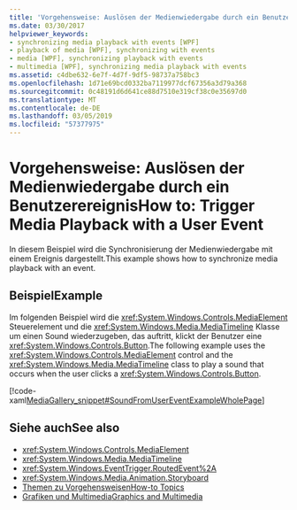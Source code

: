 ```yaml
---
title: 'Vorgehensweise: Auslösen der Medienwiedergabe durch ein Benutzerereignis'
ms.date: 03/30/2017
helpviewer_keywords:
- synchronizing media playback with events [WPF]
- playback of media [WPF], synchronizing with events
- media [WPF], synchronizing playback with events
- multimedia [WPF], synchronizing media playback with events
ms.assetid: c4dbe632-6e7f-4d7f-9df5-98737a758bc3
ms.openlocfilehash: 1d71e69bcd0332ba7119977dcf67356a3d79a368
ms.sourcegitcommit: 0c48191d6d641ce88d7510e319cf38c0e35697d0
ms.translationtype: MT
ms.contentlocale: de-DE
ms.lasthandoff: 03/05/2019
ms.locfileid: "57377975"
---
```

# <a name="how-to-trigger-media-playback-with-a-user-event"></a><span data-ttu-id="8539a-102">Vorgehensweise: Auslösen der Medienwiedergabe durch ein Benutzerereignis</span><span class="sxs-lookup"><span data-stu-id="8539a-102">How to: Trigger Media Playback with a User Event</span></span>
<span data-ttu-id="8539a-103">In diesem Beispiel wird die Synchronisierung der Medienwiedergabe mit einem Ereignis dargestellt.</span><span class="sxs-lookup"><span data-stu-id="8539a-103">This example shows how to synchronize media playback with an event.</span></span>  
  
## <a name="example"></a><span data-ttu-id="8539a-104">Beispiel</span><span class="sxs-lookup"><span data-stu-id="8539a-104">Example</span></span>  
 <span data-ttu-id="8539a-105">Im folgenden Beispiel wird die <xref:System.Windows.Controls.MediaElement> Steuerelement und die <xref:System.Windows.Media.MediaTimeline> Klasse um einen Sound wiederzugeben, das auftritt, klickt der Benutzer eine <xref:System.Windows.Controls.Button>.</span><span class="sxs-lookup"><span data-stu-id="8539a-105">The following example uses the <xref:System.Windows.Controls.MediaElement> control and the <xref:System.Windows.Media.MediaTimeline> class to play a sound that occurs when the user clicks a <xref:System.Windows.Controls.Button>.</span></span>  
  
 [!code-xaml[MediaGallery_snippet#SoundFromUserEventExampleWholePage](~/samples/snippets/csharp/VS_Snippets_Wpf/MediaGallery_snippet/CSharp/SoundFromUserEventExample.xaml#soundfromusereventexamplewholepage)]  
  
## <a name="see-also"></a><span data-ttu-id="8539a-106">Siehe auch</span><span class="sxs-lookup"><span data-stu-id="8539a-106">See also</span></span>
- <xref:System.Windows.Controls.MediaElement>
- <xref:System.Windows.Media.MediaTimeline>
- <xref:System.Windows.EventTrigger.RoutedEvent%2A>
- <xref:System.Windows.Media.Animation.Storyboard>
- [<span data-ttu-id="8539a-107">Themen zu Vorgehensweisen</span><span class="sxs-lookup"><span data-stu-id="8539a-107">How-to Topics</span></span>](audio-and-video-how-to-topics.md)
- [<span data-ttu-id="8539a-108">Grafiken und Multimedia</span><span class="sxs-lookup"><span data-stu-id="8539a-108">Graphics and Multimedia</span></span>](index.md)
